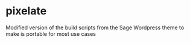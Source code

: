 # pixelate
Modified version of the build scripts from the Sage Wordpress theme to make is portable for most use cases
